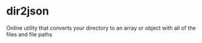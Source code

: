 # dir2json
Online utility that converts your directory to an array or object with all of the files and file paths
